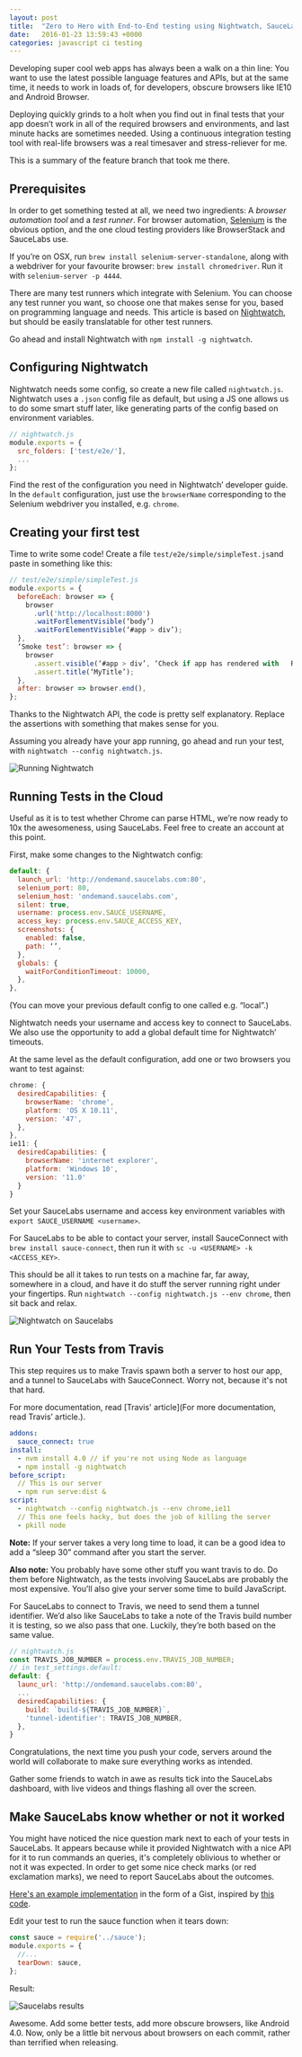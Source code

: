 ```yaml
---
layout: post
title:  "Zero to Hero with End-to-End testing using Nightwatch, SauceLabs and Travis"
date:   2016-01-23 13:59:43 +0000
categories: javascript ci testing
---
```

Developing super cool web apps has always been a walk on a thin line: You want to use the latest possible language features and APIs, but at the same time, it needs to work in loads of, for developers, obscure browsers like IE10 and Android Browser.

Deploying quickly grinds to a holt when you find out in final tests that your app doesn’t work in all of the required browsers and environments, and last minute hacks are sometimes needed. Using a continuous integration testing tool with real-life browsers was a real timesaver and stress-reliever for me.

This is a summary of the feature branch that took me there.

## Prerequisites

In order to get something tested at all, we need two ingredients: A *browser automation tool* and a *test runner*. For browser automation, [Selenium](http://www.seleniumhq.org/) is the obvious option, and the one cloud testing providers like BrowserStack and SauceLabs use.

If you’re on OSX, run `brew install selenium-server-standalone`, along with a webdriver for your favourite browser: `brew install chromedriver`. Run it with `selenium-server -p 4444`.

There are many test runners which integrate with Selenium. You can choose any test runner you want, so choose one that makes sense for you, based on programming language and needs. This article is based on [Nightwatch](http://nightwatchjs.org/), but should be easily translatable for other test runners.

Go ahead and install Nightwatch with `npm install -g nightwatch`.

## Configuring Nightwatch

Nightwatch needs some config, so create a new file called `nightwatch.js`. Nightwatch uses a `.json` config file as default, but using a JS one allows us to do some smart stuff later, like generating parts of the config based on environment variables.

```js
// nightwatch.js
module.exports = {
  src_folders: ['test/e2e/'],
  ...
};
```

Find the rest of the configuration you need in Nightwatch’ developer guide. In the `default` configuration, just use the `browserName` corresponding to the Selenium webdriver you installed, e.g. `chrome`.

## Creating your first test

Time to write some code! Create a file `test/e2e/simple/simpleTest.js`and paste in something like this:

```js
// test/e2e/simple/simpleTest.js
module.exports = {
  beforeEach: browser => {
    browser
      .url('http://localhost:8000')
      .waitForElementVisible(‘body’)
      .waitForElementVisible(‘#app > div’);
  },
  ‘Smoke test’: browser => {
    browser
      .assert.visible(‘#app > div’, ‘Check if app has rendered with   React’)
      .assert.title(‘MyTitle’);
  },
  after: browser => browser.end(),
};
```

Thanks to the Nightwatch API, the code is pretty self explanatory. Replace the assertions with something that makes sense for you.

Assuming you already have your app running, go ahead and run your test, with `nightwatch --config nightwatch.js`.

![Running Nightwatch](/images/nightwatch.gif)

## Running Tests in the Cloud

Useful as it is to test whether Chrome can parse HTML, we’re now ready to 10x the awesomeness, using SauceLabs. Feel free to create an account at this point.

First, make some changes to the Nightwatch config:

```js
default: {
  launch_url: 'http://ondemand.saucelabs.com:80',
  selenium_port: 80,
  selenium_host: 'ondemand.saucelabs.com',
  silent: true,
  username: process.env.SAUCE_USERNAME,
  access_key: process.env.SAUCE_ACCESS_KEY,
  screenshots: {
    enabled: false,
    path: ‘’,
  },
  globals: {
    waitForConditionTimeout: 10000,
  },
},
```

(You can move your previous default config to one called e.g. “local”.)

Nightwatch needs your username and access key to connect to SauceLabs. We also use the opportunity to add a global default time for Nightwatch’ timeouts.

At the same level as the default configuration, add one or two browsers you want to test against:

```js
chrome: {
  desiredCapabilities: {
    browserName: 'chrome',
    platform: 'OS X 10.11',
    version: '47',
  },
},
ie11: {
  desiredCapabilities: {
    browserName: 'internet explorer',
    platform: 'Windows 10',
    version: '11.0'
  }
}
```

Set your SauceLabs username and access key environment variables with `export SAUCE_USERNAME <username>`.

For SauceLabs to be able to contact your server, install SauceConnect with `brew install sauce-connect`, then run it with `sc -u <USERNAME> -k <ACCESS_KEY>`.

This should be all it takes to run tests on a machine far, far away, somewhere in a cloud, and have it do stuff the server running right under your fingertips. Run `nightwatch --config nightwatch.js --env chrome`, then sit back and relax.

![Nightwatch on Saucelabs](/images/nightwatch-saucelabs.png)

## Run Your Tests from Travis

This step requires us to make Travis spawn both a server to host our app, and a tunnel to SauceLabs with SauceConnect. Worry not, because it's not that hard.

For more documentation, read [Travis' article](For more documentation, read Travis’ article.).

```yml
addons:
  sauce_connect: true
install:
  - nvm install 4.0 // if you're not using Node as language
  - npm install -g nightwatch
before_script:
  // This is our server
  - npm run serve:dist &
script:
  - nightwatch --config nightwatch.js --env chrome,ie11
  // This one feels hacky, but does the job of killing the server
  - pkill node
```

**Note:** If your server takes a very long time to load, it can be a good idea to add a “sleep 30” command after you start the server.

**Also note:** You probably have some other stuff you want travis to do. Do them before Nightwatch, as the tests involving SauceLabs are probably the most expensive. You’ll also give your server some time to build JavaScript.

For SauceLabs to connect to Travis, we need to send them a tunnel identifier. We’d also like SauceLabs to take a note of the Travis build number it is testing, so we also pass that one. Luckily, they’re both based on the same value.

```js
// nightwatch.js
const TRAVIS_JOB_NUMBER = process.env.TRAVIS_JOB_NUMBER;
// in test_settings.default:
default: {
  launc_url: 'http://ondemand.saucelabs.com:80',
  ...
  desiredCapabilities: {
    build: `build-${TRAVIS_JOB_NUMBER}`,
    'tunnel-identifier': TRAVIS_JOB_NUMBER,
  },
}
```

Congratulations, the next time you push your code, servers around the world will collaborate to make sure everything works as intended.

Gather some friends to watch in awe as results tick into the SauceLabs dashboard, with live videos and things flashing all over the screen.

## Make SauceLabs know whether or not it worked

You might have noticed the nice question mark next to each of your tests in SauceLabs. It appears because while it provided Nightwatch with a nice API for it to run commands an queries, it's completely oblivious to whether or not it was expected. In order to get some nice check marks (or red exclamation marks), we need to report SauceLabs about the outcomes.

[Here's an example implementation](https://gist.github.com/mikberg/ce463e09d6adf46f987c) in the form of a Gist, inspired by [this code](https://github.com/18F/college-choice/blob/8029b46f1283ed94c7f13662689374c399ff6740/test/sauce.js).

Edit your test to run the sauce function when it tears down:

```js
const sauce = require('../sauce');
module.exports = {
  //...
  tearDown: sauce,
};
```

Result:

![Saucelabs results](/images/saucelabs-results.png)

Awesome. Add some better tests, add more obscure browsers, like Android 4.0. Now, only be a little bit nervous about browsers on each commit, rather than terrified when releasing.
